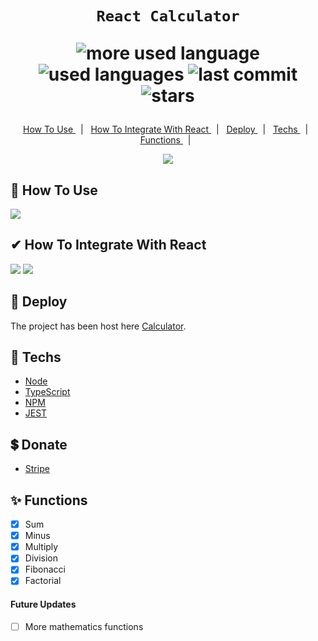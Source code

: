 ﻿<h1 align='center'>

    React Calculator

   <p align="center">
      <img alt="more used language" src="https://img.shields.io/github/languages/top/Dants0/react-calculator-epx?color=171717&labelColor=FFE000">
      <img alt="used languages" src="https://img.shields.io/github/languages/count/Dants0/react-calculator-epx?color=171717&labelColor=FFE000">
      <img alt="last commit" src="https://img.shields.io/github/last-commit/Dants0/react-calculator-epx?color=171717&labelColor=FFE000">
      <img alt="stars" src="https://img.shields.io/github/stars/dants0/react-calculator-epx?color=171717&labelColor=FFE000">
  </p>  
</h1>


<p align="center">
  <a href="#-How To Use"> How To Use  </a>&nbsp;&nbsp;|&nbsp;&nbsp;
  <a href="#-How To Integrate With React"> How To Integrate With React </a>&nbsp;&nbsp;|&nbsp;&nbsp;
  <a href="#-Deploy"> Deploy </a>&nbsp;&nbsp;|&nbsp;&nbsp;
  <a href="#-Tecnologias"> Techs </a>&nbsp;&nbsp;|&nbsp;&nbsp;
  <a href="#-Funcionalidades"> Functions  </a>&nbsp;&nbsp;|&nbsp;&nbsp;
</p>


<div align='center'>
  <img src="https://i.ibb.co/c29nBdJ/imagem-2023-07-27-130618226.png"/>
</div>


## 🔎 How To Use
<div>
<img src="https://iili.io/HZdmoLN.png"/>
</div>

## ✔ How To Integrate With React
<div align="start">
<img src="https://iili.io/HZdycfS.png"/>
<img src="https://iili.io/HZdyhWQ.png"/>
</div>

## 🎉 Deploy
The project has been host here [Calculator](https://calculator-module.vercel.app).

## 🧪 Techs
- [Node](https://nodejs.org/pt-br/docs)
- [TypeScript](https://devdocs.io/javascript/)
- [NPM](https://www.npmjs.com)
- [JEST](https://jestjs.io/docs/getting-started)

## 💲 Donate
- [Stripe](https://donate.stripe.com/dR615PcRH2ZG4qA289)

## ✨ Functions
- [X] Sum
- [X] Minus
- [X] Multiply
- [X] Division
- [X] Fibonacci
- [X] Factorial

#### Future Updates
- [ ] More mathematics functions

